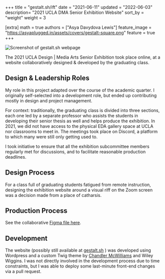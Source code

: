 +++
title = "gestalt.sh/ift"
date = "2021-06-11"
updated = "2022-06-03"
description= "2021 UCLA DMA Senior Exhibition Website"
sort_by = "weight"
weight = 3

[extra]
math = true
authors = ["Asya Davydova Lewis"]
feature_image = "https://asyaplugged.in/assets/covers/gestalt-square.png"
feature = true
+++

![Screenshot of gestalt.sh webpage](https://asyaplugged.in/assets/gestalt.png)

The 2021 UCLA Design | Media Arts Senior Exhibition took place online, at a website collaboratively designed & developed by the graduating class.

## Design & Leadership Roles

My role in this project adapted over the course of the academic quarter. I originally self-selected into a development role, but ended up contributing mostly in design and project management.

For context: traditionally, the graduating class is divided into three sections, each one led by a separate professor who assists the students in developing their senior thesis as well and helps produce the exhibition. In 2021, we did not have access to the physical EDA gallery space at UCLA nor classrooms to meet in. The meetings took place on Discord, a platform to which many were still only getting used to.

I took initiative to ensure that all the exhibition subcommittee members regularly met for discussions, and to facilitate reasonable production deadlines.

## Design Process

For a class full of graduating students fatigued from remote instruction, designing the exhibition website around a visual riff on the Zoom screen was a decision made from a place of catharsis.

## Production Process

See the collaborative [Figma file here](https://www.figma.com/file/gxxEelPY5ETKjiybAK4okM/gestalt.sh-web-design?node-id=290%3A70).

## Development

The website (possibly still available at [gestalt.sh](gestalt.sh/ift) ) was developed using Wordpress and a custom Twig theme by [Chandler McWilliams](https://chandlermcwilliams.com/) and Wiley Wiggins. I was not directly involved in the development process due to time constraints, but I was able to deploy some last-minute front-end changes via a pull request.
